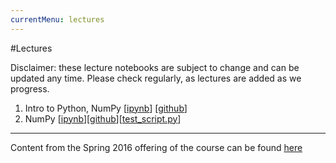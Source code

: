 ```yaml
---
currentMenu: lectures
---
```


#Lectures

Disclaimer: these lecture notebooks are subject to change and can be updated any time.
Please check regularly, as lectures are added as we progress.

1. Intro to Python, NumPy [[ipynb](./nb/Lecture_1.ipynb)] [[github](https://github.com/icme/cme193/blob/gh-pages/nb/Lecture_1.ipynb)]
2. NumPy [[ipynb](./nb/Lecture_2.ipynb)][[github](https://github.com/icme/cme193/blob/gh-pages/nb/Lecture_2.ipynb)][[test_script.py](./nb/lecture_2/test_script.py)]

---
Content from the Spring 2016 offering of the course can be found [here](https://github.com/icme/cme193/tree/gh-pages/nb/2016_spring/)
